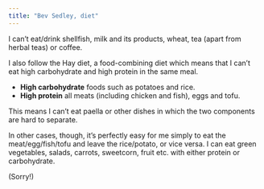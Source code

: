 ```yaml
---
title: "Bev Sedley, diet"
---
```


I can’t eat/drink shellfish, milk and its products, wheat, tea (apart from herbal teas) or coffee.

I also follow the Hay diet, a food-combining diet which means that I can’t eat high carbohydrate and high protein in the same meal.

- **High carbohydrate** 
foods such as potatoes and rice.
- **High protein** 
all meats (including chicken and fish), eggs and tofu.

This means I can’t eat paella or other dishes in which the two components are hard to separate.

In other cases, though, it’s perfectly easy for me simply to eat the meat/egg/fish/tofu and leave the rice/potato, or vice versa. I can eat green vegetables, salads, carrots, sweetcorn, fruit etc. with either protein or carbohydrate.

(Sorry!)